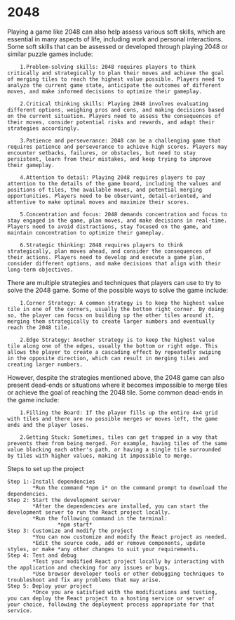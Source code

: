 # 2048

Playing a game like 2048 can also help assess various soft skills, which are essential in many aspects of life, including work and personal interactions. Some soft skills that can be assessed or developed through playing 2048 or similar puzzle games include:

        1.Problem-solving skills: 2048 requires players to think critically and strategically to plan their moves and achieve the goal of merging tiles to reach the highest value possible. Players need to analyze the current game state, anticipate the outcomes of different moves, and make informed decisions to optimize their gameplay.

        2.Critical thinking skills: Playing 2048 involves evaluating different options, weighing pros and cons, and making decisions based on the current situation. Players need to assess the consequences of their moves, consider potential risks and rewards, and adapt their strategies accordingly.

        3.Patience and perseverance: 2048 can be a challenging game that requires patience and perseverance to achieve high scores. Players may encounter setbacks, failures, or obstacles, but need to stay persistent, learn from their mistakes, and keep trying to improve their gameplay.

        4.Attention to detail: Playing 2048 requires players to pay attention to the details of the game board, including the values and positions of tiles, the available moves, and potential merging opportunities. Players need to be observant, detail-oriented, and attentive to make optimal moves and maximize their scores.

        5.Concentration and focus: 2048 demands concentration and focus to stay engaged in the game, plan moves, and make decisions in real-time. Players need to avoid distractions, stay focused on the game, and maintain concentration to optimize their gameplay.

        6.Strategic thinking: 2048 requires players to think strategically, plan moves ahead, and consider the consequences of their actions. Players need to develop and execute a game plan, consider different options, and make decisions that align with their long-term objectives.

  
There are multiple strategies and techniques that players can use to try to solve the 2048 game. Some of the possible ways to solve the game include:

        1.Corner Strategy: A common strategy is to keep the highest value tile in one of the corners, usually the bottom right corner. By doing so, the player can focus on building up the other tiles around it, merging them strategically to create larger numbers and eventually reach the 2048 tile.

        2.Edge Strategy: Another strategy is to keep the highest value tile along one of the edges, usually the bottom or right edge. This allows the player to create a cascading effect by repeatedly swiping in the opposite direction, which can result in merging tiles and creating larger numbers.

However, despite the strategies mentioned above, the 2048 game can also present dead-ends or situations where it becomes impossible to merge tiles or achieve the goal of reaching the 2048 tile. Some common dead-ends in the game include:

        1.Filling the Board: If the player fills up the entire 4x4 grid with tiles and there are no possible merges or moves left, the game ends and the player loses.

        2.Getting Stuck: Sometimes, tiles can get trapped in a way that prevents them from being merged. For example, having tiles of the same value blocking each other's path, or having a single tile surrounded by tiles with higher values, making it impossible to merge.

Steps to set up the project

    Step 1:-Install dependencies
            *Run the command *npm i* on the command prompt to download the dependencies.
    Step 2: Start the development server
            *After the dependencies are installed, you can start the development server to run the React project locally.
            *Run the following command in the terminal:
                    *npm start*      
    Step 3: Customize and modify the project
            *You can now customize and modify the React project as needed.
            *Edit the source code, add or remove components, update styles, or make *any other changes to suit your requirements.                
    Step 4: Test and debug
            *Test your modified React project locally by interacting with the application and checking for any issues or bugs.
            *Use browser developer tools or other debugging techniques to troubleshoot and fix any problems that may arise.      
    Step 5: Deploy your project
            *Once you are satisfied with the modifications and testing, you can deploy the React project to a hosting service or server of your choice, following the deployment process appropriate for that service.          
